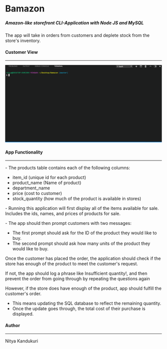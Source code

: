 <h1>Bamazon</h1>
<h5>Amazon-like storefront CLI-Application with Node JS and MySQL</h5>
<p>The app will take in orders from customers and deplete stock from the store's inventory. </p>
<h4>Customer View</h4>
<hr>
<img src="bamazon.gif" alt="Bamazon App">

<h4> App Functionality</h4>
<hr>
<p>- The products table contains each of the following columns:</p>
<ul>
<li>item_id (unique id for each product)</li>
<li>product_name (Name of product)</li>
<li>department_name</li>
<li>price (cost to customer)</li>
<li>stock_quantity (how much of the product is available in stores)</li>
</ul>
<p>- Running this application will first display all of the items available for sale. Includes the ids, names, and prices of products for sale.</p>
<p>- The app should then prompt customers with two messages:</p>
<ul><li>The first prompt should ask for the ID of the product they would like to buy.</li>
<li>The second prompt should ask how many units of the product they would like to buy.</li></ul>
<p>Once the customer has placed the order, the application should check if the store has enough of the product to meet the customer's request.</p>
<p>If not, the app should log a phrase like Insufficient quantity!, and then prevent the order from going through by repeating the questions again</p>
<p>However, if the store does have enough of the product, app should fulfill the customer's order.</p>
<ul><li>This means updating the SQL database to reflect the remaining quantity.</li>
<li>Once the update goes through, the total cost of their purchase is displayed.</li></ul>
<h4>Author</h4>
<hr>
<p>Nitya Kandukuri</p>